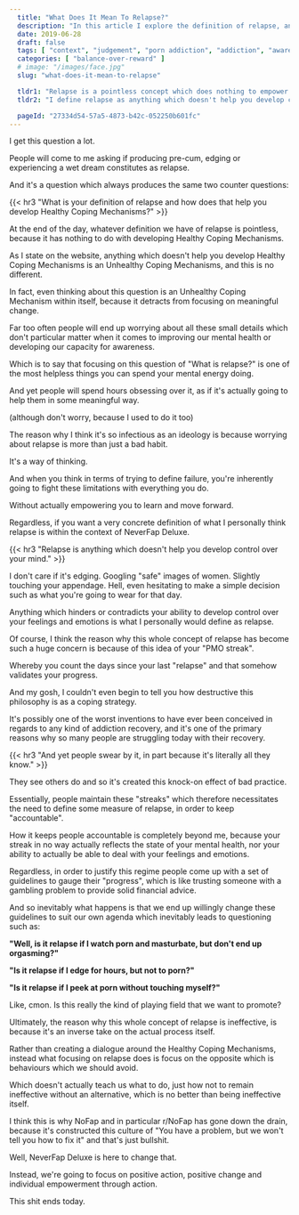 ```yaml
---
  title: "What Does It Mean To Relapse?"
  description: "In this article I explore the definition of relapse, and how this whole idea of relapse is entirely counter-productive to our recovery."
  date: 2019-06-28
  draft: false
  tags: [ "context", "judgement", "porn addiction", "addiction", "awareness", "awareness exercises", "perspective", "nofap", "neverfap", "neverfap deluxe" ]
  categories: [ "balance-over-reward" ]
  # image: "/images/face.jpg"
  slug: "what-does-it-mean-to-relapse"

  tldr1: "Relapse is a pointless concept which does nothing to empower you with positive action."
  tldr2: "I define relapse as anything which doesn't help you develop control over your mind."

  pageId: "27334d54-57a5-4873-b42c-052250b601fc"
---
```


I get this question a lot.

People will come to me asking if producing pre-cum, edging or experiencing a wet dream constitutes as relapse.

And it's a question which always produces the same two counter questions:


{{< hr3 "What is your definition of relapse and how does that help you develop Healthy Coping Mechanisms?" >}}


At the end of the day, whatever definition we have of relapse is pointless, because it has nothing to do with developing Healthy Coping Mechanisms.

As I state on the website, anything which doesn't help you develop Healthy Coping Mechanisms is an Unhealthy Coping Mechanisms, and this is no different.

In fact, even thinking about this question is an Unhealthy Coping Mechanism within itself, because it detracts from focusing on meaningful change.

Far too often people will end up worrying about all these small details which don't particular matter when it comes to improving our mental health or developing our capacity for awareness.

Which is to say that focusing on this question of "What is relapse?" is one of the most helpless things you can spend your mental energy doing.

And yet people will spend hours obsessing over it, as if it's actually going to help them in some meaningful way.

(although don't worry, because I used to do it too)

The reason why I think it's so infectious as an ideology is because worrying about relapse is more than just a bad habit. 

It's a way of thinking.

And when you think in terms of trying to define failure, you're inherently going to fight these limitations with everything you do.

Without actually empowering you to learn and move forward.

Regardless, if you want a very concrete definition of what I personally think relapse is within the context of NeverFap Deluxe.


{{< hr3 "Relapse is anything which doesn't help you develop control over your mind." >}}


I don't care if it's edging. Googling "safe" images of women. Slightly touching your appendage. Hell, even hesitating to make a simple decision such as what you're going to wear for that day.

Anything which hinders or contradicts your ability to develop control over your feelings and emotions is what I personally would define as relapse.

Of course, I think the reason why this whole concept of relapse has become such a huge concern is because of this idea of your "PMO streak".

Whereby you count the days since your last "relapse" and that somehow validates your progress.

And my gosh, I couldn't even begin to tell you how destructive this philosophy is as a coping strategy.

It's possibly one of the worst inventions to have ever been conceived in regards to any kind of addiction recovery, and it's one of the primary reasons why so many people are struggling today with their recovery.


{{< hr3 "And yet people swear by it, in part because it's literally all they know." >}}


They see others do and so it's created this knock-on effect of bad practice.

Essentially, people maintain these "streaks" which therefore necessitates the need to define some measure of relapse, in order to keep "accountable".

How it keeps people accountable is completely beyond me, because your streak in no way actually reflects the state of your mental health, nor your ability to actually be able to deal with your feelings and emotions.

Regardless, in order to justify this regime people come up with a set of guidelines to gauge their "progress", which is like trusting someone with a gambling problem to provide solid financial advice.

And so inevitably what happens is that we end up willingly change these guidelines to suit our own agenda which inevitably leads to questioning such as:

**"Well, is it relapse if I watch porn and masturbate, but don't end up orgasming?"**

**"Is it relapse if I edge for hours, but not to porn?"**

**"Is it relapse if I peek at porn without touching myself?"**

Like, cmon. Is this really the kind of playing field that we want to promote?

Ultimately, the reason why this whole concept of relapse is ineffective, is because it's an inverse take on the actual process itself.

Rather than creating a dialogue around the Healthy Coping Mechanisms, instead what focusing on relapse does is focus on the opposite which is behaviours which we should avoid.

Which doesn't actually teach us what to do, just how not to remain ineffective without an alternative, which is no better than being  ineffective itself.

I think this is why NoFap and in particular r/NoFap has gone down the drain, because it's constructed this culture of "You have a problem, but we won't tell you how to fix it" and that's just bullshit.

Well, NeverFap Deluxe is here to change that.

Instead, we're going to focus on positive action, positive change and individual empowerment through action. 

This shit ends today.
